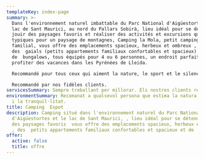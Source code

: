 ```yaml
---
templateKey: index-page
summary: >-
  Dans l'environnement naturel imbattable du Parc National d'Aigüestortes et le
  lac de Sant Maurici, au nord du Pallars Sobirà, lieu idéal pour se détendre,
  jouir des paysages favoris et réaliser des activités et excursions qui sont
  typiques pour un paysage de montagnes, Camping la Mola, petit camping
  familial, vous offre des emplacements spacieux, herbeux et ombreux ,
  des  gaials (petits appartements familiaux confortables et spacieux) et
  de  bungalows, tous équipés pour 4 ou 6 personnes, un endroit parfait pour
  profiter des vacances dans les Pyrénées de Lleida.

  Recommandé pour tous ceux qui aiment la nature, le sport et le silence. 

  Recommandé par nos fidèles clients.
servicesSummary: Sempre treballant per millorar. Els nostres clients repeteixen i ens recomanen.
environmentSummary: Recomanat a qualsevol persona que estima la natura, l'esport
  i la tranquil·litat.
title: Camping  Espot
description: Camping situé dans l'environnement naturel du Parc National
  d'Aigüestortes et le lac de Sant Maurici, , lieu idéal pour se détendre, jouir
  des paysages favoris  vous offre des emplacements spacieux, herbeux et ombreux
  , des  petits appartements familiaux confortables et spacieux et de  bungalows
offer:
  active: false
  title: offre
---
```


